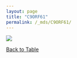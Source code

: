 ```yaml
---
layout: page
title: "C9ORF61"
permalink: /_mds/C9ORF61/
---
```


![](../../algns0/5HSAA015776_aln_report.png?raw=true)

[Back to Table](../../display)